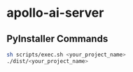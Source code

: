 # apollo-ai-server



## PyInstaller Commands
```bash
sh scripts/exec.sh <your_project_name>
./dist/<your_project_name>
```
